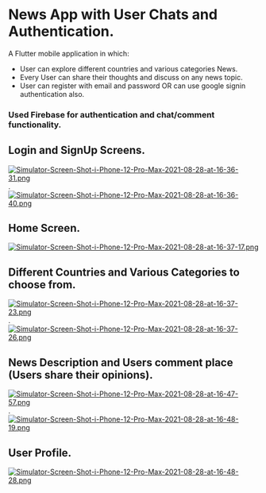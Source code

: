 # News App with User Chats and Authentication.

A Flutter mobile application in which:
  *  User can explore different countries and various categories News.
  *  Every User can share their thoughts and discuss on any news topic.
  *  User can register with email and password OR can use google signin authentication also.

### Used Firebase for authentication and chat/comment functionality.

## Login and SignUp Screens.
[![Simulator-Screen-Shot-i-Phone-12-Pro-Max-2021-08-28-at-16-36-31.png](https://i.postimg.cc/WzhFcpNK/Simulator-Screen-Shot-i-Phone-12-Pro-Max-2021-08-28-at-16-36-31.png)](https://postimg.cc/dZct8YTm). [![Simulator-Screen-Shot-i-Phone-12-Pro-Max-2021-08-28-at-16-36-40.png](https://i.postimg.cc/kgxVmpCn/Simulator-Screen-Shot-i-Phone-12-Pro-Max-2021-08-28-at-16-36-40.png)](https://postimg.cc/K18c7Q4V) 


## Home Screen.
[![Simulator-Screen-Shot-i-Phone-12-Pro-Max-2021-08-28-at-16-37-17.png](https://i.postimg.cc/X75qfzpw/Simulator-Screen-Shot-i-Phone-12-Pro-Max-2021-08-28-at-16-37-17.png)](https://postimg.cc/tYX9yDdT)


## Different Countries and Various Categories to choose from.
[![Simulator-Screen-Shot-i-Phone-12-Pro-Max-2021-08-28-at-16-37-23.png](https://i.postimg.cc/qBhyFQN7/Simulator-Screen-Shot-i-Phone-12-Pro-Max-2021-08-28-at-16-37-23.png)](https://postimg.cc/qgrNhsXf). [![Simulator-Screen-Shot-i-Phone-12-Pro-Max-2021-08-28-at-16-37-26.png](https://i.postimg.cc/yN8SyTqs/Simulator-Screen-Shot-i-Phone-12-Pro-Max-2021-08-28-at-16-37-26.png)](https://postimg.cc/LJGXHL6b)

## News Description and Users comment place (Users share their opinions).
[![Simulator-Screen-Shot-i-Phone-12-Pro-Max-2021-08-28-at-16-47-57.png](https://i.postimg.cc/RZM3vTZK/Simulator-Screen-Shot-i-Phone-12-Pro-Max-2021-08-28-at-16-47-57.png)](https://postimg.cc/KRHcNBL8). [![Simulator-Screen-Shot-i-Phone-12-Pro-Max-2021-08-28-at-16-48-19.png](https://i.postimg.cc/zDCX3RMj/Simulator-Screen-Shot-i-Phone-12-Pro-Max-2021-08-28-at-16-48-19.png)](https://postimg.cc/CdKVQdwB)

## User Profile.
[![Simulator-Screen-Shot-i-Phone-12-Pro-Max-2021-08-28-at-16-48-28.png](https://i.postimg.cc/FRjmf2PR/Simulator-Screen-Shot-i-Phone-12-Pro-Max-2021-08-28-at-16-48-28.png)](https://postimg.cc/jwdBmkY0)
